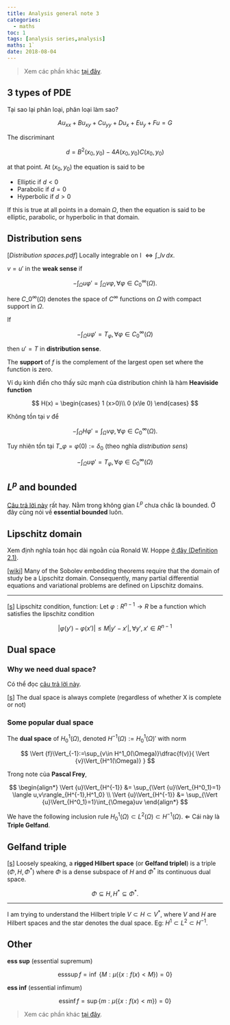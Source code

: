 ```yaml
---
title: Analysis general note 3
categories:
  - maths
toc: 1
tags: [analysis series,analysis]
maths: 1`
date: 2018-08-04
---
```


> Xem các phần khác [tại đây](/tags#analysis-series).

## 3 types of PDE

Tại sao lại phân loại, phân loại làm sao?

$$
Au_{xx} + Bu_{xy} + Cu_{yy} + Du_x + Eu_y +Fu = G
$$

The discriminant

$$
d = B^2(x_0,y_0) - 4A(x_0,y_0)C(x_0,y_0)
$$

at that point. At $(x_0,y_0)$ the equation is said to be

- Elliptic if $d<0$
- Parabolic if $d=0$
- Hyperbolic if $d>0$

If this is true at all points in a domain $\Omega$, then the equation is said to be elliptic, parabolic, or hyperbolic in that domain.



## Distribution sens

[*Distribution spaces.pdf*] Locally integrable on I $\Leftrightarrow \int\_I v\, dx$.

$v=u'$ in the **weak sense** if 

$$
-\int_{\Omega} u\varphi' = \int_{\Omega}v \varphi, \forall \varphi \in C_0^{\infty}(\Omega).
$$

here $C\_0^{\infty}(\Omega)$ denotes the space of $C^{\infty}$ functions on $\Omega$ with compact support in $\Omega$.

If 

$$-\int_{\Omega} u \varphi' = T_{\varphi}, \forall \varphi\in C_0^{\infty}(\Omega)$$ 

then $u'=T$ in **distribution sense**.

The **support** of $f$ is the complement of the largest open set where the function is zero.

Ví dụ kinh điển cho thấy sức mạnh của distribution chính là hàm **Heaviside function**

$$
H(x) = \begin{cases} 1 (x>0)\\ 0 (x\le 0) \end{cases}
$$

Không tồn tại $v$ để 

$$
-\int_{\Omega} H\varphi' = \int_{\Omega}v \varphi, \forall \varphi \in C_0^{\infty}(\Omega).
$$

Tuy nhiên tồn tại $T\_{\varphi}=\varphi(0):=\delta_0$ (theo nghĩa *distribution sens*)

$$-\int_{\Omega} u \varphi' = T_{\varphi}, \forall \varphi\in C_0^{\infty}(\Omega)$$ 


## $L^p$ and bounded

[Câu trả lời này](https://math.stackexchange.com/questions/605162/are-functions-in-lp-space-always-bounded/608037#608037) rất hay. Nằm trong không gian $L^p$ chưa chắc là bounded. Ở đây cũng nói về **essential bounded** luôn.

## Lipschitz domain

Xem định nghĩa toán học dài ngoằn của Ronald W. Hoppe [ở đây (Definition 2.1)](https://www.math.uh.edu/~rohop/Fall_16/downloads/Chapter2.pdf).

[[wiki](https://en.wikipedia.org/wiki/Lipschitz_domain)] Many of the Sobolev embedding theorems require that the domain of study be a Lipschitz domain. Consequently, many partial differential equations and variational problems are defined on Lipschitz domains.

---

[[s](https://pdfs.semanticscholar.org/97e4/326291627c848a7a4f926cbc73eef3f11b28.pdf)] Lipschitz condition, function: Let $\varphi: R^{n-1} \to R$ be a function which satisfies the lipschitz condition

$$
\vert \varphi(y') - \varphi(x') \vert \le M \vert y'-x'\vert, \forall y',x' \in R^{n-1}
$$

## Dual space

### Why we need dual space?

Có thể đọc [câu trả lời này](https://math.stackexchange.com/questions/670159/why-do-we-need-dual-space).

[[s](https://math.stackexchange.com/questions/670159/why-do-we-need-dual-space)] The dual space is always complete (regardless of whether X is complete or not)

### Some popular dual space

The **dual space** of $H^1_0(\Omega)$, denoted $H^{-1}(\Omega):=H^1_0(\Omega)'$ with norm 

$$
\Vert {f}\Vert_{-1}:=\sup_{v\in H^1_0(\Omega)}\dfrac{f(v)}{ \Vert {v}\Vert_{H^1(\Omega)} }
$$

Trong note của **Pascal Frey**, 

$$
\begin{align*} 
\Vert {u}\Vert_{H^{-1}} &=  \sup_{\Vert {u}\Vert_{H^0_1}=1} \langle u,v\rangle_{H^{-1},H^1_0} \\
\Vert {u}\Vert_{H^{-1}} &= \sup_{\Vert {u}\Vert_{H^0_1}=1}\int_{\Omega}uv
\end{align*}
$$

We have the following inclusion rule $H^1_0(\Omega)\subset L^2(\Omega)\subset H^{-1}(\Omega)$. $\Leftarrow$ Cái này là **Triple Gelfand**.

## Gelfand triple

[[s](https://www.univie.ac.at/physikwiki/images/4/43/Handout_HS.pdf)] Loosely speaking, a **rigged Hilbert space** (or **Gelfand triplel**) is a triple $(\Phi, H, \Phi^{\ast})$ where $\Phi$ is a dense subspace of $H$ and $\Phi^{\ast}$ its continuous dual space.

$$
\Phi \subseteq H, H^{\ast} \subseteq \Phi^{\ast}.
$$

---

I am trying to understand the Hilbert triple $V \subset H \subset V^*$, where $V$ and $H$ are Hilbert spaces and the star denotes the dual space. Eg: $H^1 \subset L^2 \subset H^{-1}.$

## Other

**ess sup** (essential supremum)

$$
\mathrm {ess} \sup f=\inf \ \{M:\mu (\{x:f(x)<M\})=0\}
$$

**ess inf** (essential infimum)

$$
\mathrm {ess} \inf f=\sup\{m:\mu (\{x:f(x)<m\})=0\}
$$

> Xem các phần khác [tại đây](/tags#analysis-series).
